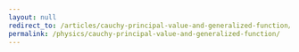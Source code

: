 ```yaml
---
layout: null
redirect_to: /articles/cauchy-principal-value-and-generalized-function/
permalink: /physics/cauchy-principal-value-and-generalized-function/
---
```

